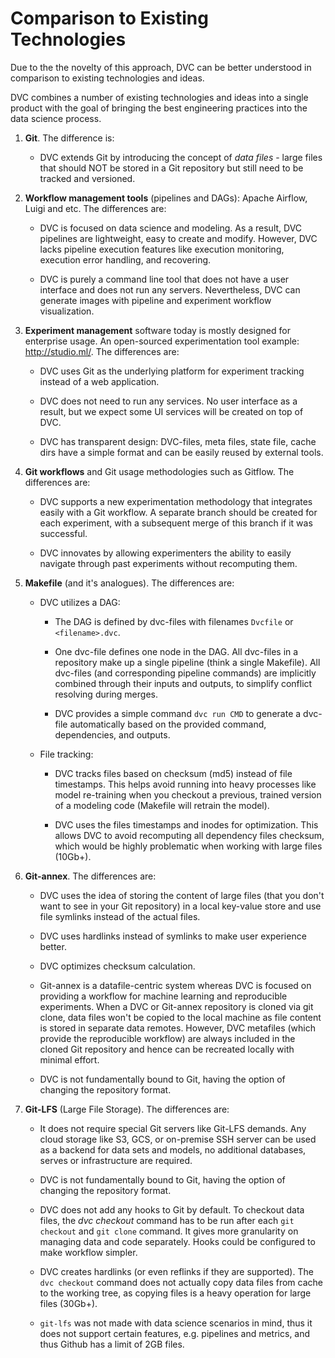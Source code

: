 # Comparison to Existing Technologies

Due to the the novelty of this approach, DVC can be better understood in
comparison to existing technologies and ideas.

DVC combines a number of existing technologies and ideas into a single product
with the goal of bringing the best engineering practices into the data science
process.

1. **Git**. The difference is:

    - DVC extends Git by introducing the concept of *data files* - large files
    that should NOT be stored in a Git repository but still need to be tracked
    and versioned.

2. **Workflow management tools** (pipelines and DAGs): Apache Airflow, Luigi and
etc. The differences are:

   - DVC is focused on data science and modeling. As a result, DVC pipelines are
   lightweight, easy to create and modify. However, DVC lacks pipeline execution
   features like execution monitoring, execution error handling, and recovering.

   - DVC is purely a command line tool that does not have a user interface and
   does not run any servers. Nevertheless, DVC can generate images with pipeline
   and experiment workflow visualization.

3. **Experiment management** software today is mostly designed for enterprise
usage. An open-sourced experimentation tool example: http://studio.ml/. The
differences are:

   - DVC uses Git as the underlying platform for experiment tracking instead of
   a web application.

   - DVC does not need to run any services. No user interface as a result, but
   we expect some UI services will be created on top of DVC.

   - DVC has transparent design: DVC-files, meta files, state file, cache dirs
   have a simple format and can be easily reused by external tools.

4. **Git workflows** and Git usage methodologies such as Gitflow. The
differences are:

   - DVC supports a new experimentation methodology that integrates easily with
   a Git workflow. A separate branch should be created for each experiment, with
   a subsequent merge of this branch if it was successful.

   - DVC innovates by allowing experimenters the ability to easily navigate
   through past experiments without recomputing them.


5. **Makefile** (and it's analogues). The differences are:

   - DVC utilizes a DAG:

     - The DAG is defined by dvc-files with filenames `Dvcfile` or
     `<filename>.dvc`.

     - One dvc-file defines one node in the DAG. All dvc-files in a repository
     make up a single pipeline (think a single Makefile). All dvc-files (and
     corresponding pipeline commands) are implicitly combined through their
     inputs and outputs, to simplify conflict resolving during merges.

     - DVC provides a simple command `dvc run CMD` to generate a dvc-file
     automatically based on the provided command, dependencies, and outputs.

   - File tracking:

     - DVC tracks files based on checksum (md5) instead of file timestamps. This
     helps avoid running into heavy processes like model re-training when you
     checkout a previous, trained version of a modeling code (Makefile will
     retrain the model).

     - DVC uses the files timestamps and inodes for optimization. This allows
     DVC to avoid recomputing all dependency files checksum, which would be
     highly problematic when working with large files (10Gb+).


6. **Git-annex**. The differences are:

   - DVC uses the idea of storing the content of large files (that you don't
   want to see in your Git repository) in a local key-value store and use file
   symlinks instead of the actual files.

   - DVC uses hardlinks instead of symlinks to make user experience better.

   - DVC optimizes checksum calculation.

   - Git-annex is a datafile-centric system whereas DVC is focused on providing
   a workflow for machine learning and reproducible experiments. When a DVC or
   Git-annex repository is cloned via git clone, data files won't be copied to
   the local machine as file content is stored in separate data remotes.
   However, DVC metafiles (which provide the reproducible workflow) are always
   included in the cloned Git repository and hence can be recreated locally with
   minimal effort.

   - DVC is not fundamentally bound to Git, having the option of changing the
   repository format.
   

7. **Git-LFS** (Large File Storage). The differences are:

   - It does not require special Git servers like Git-LFS demands. Any cloud
   storage like S3, GCS, or on-premise SSH server can be used as a backend
   for data sets and models, no additional databases, serves or infrastructure
   are required.
   
   - DVC is not fundamentally bound to Git, having the option of changing the
   repository format.

   - DVC does not add any hooks to Git by default. To checkout data files, the
   *dvc checkout* command has to be run after each `git checkout` and `git
   clone` command. It gives more granularity on managing data and code
   separately. Hooks could be configured to make workflow simpler.

   - DVC creates hardlinks (or even reflinks if they are supported). The
   `dvc checkout` command does not actually copy data files from cache to the
   working tree, as copying files is a heavy operation for large files (30Gb+).
   
   - `git-lfs` was not made with data science scenarios in mind, thus it does
   not support certain features, e.g. pipelines and metrics, and thus Github has
   a limit of 2GB files.
   

